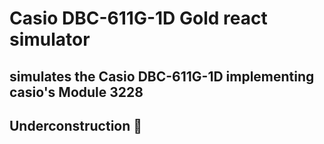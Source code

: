 # Casio DBC-611G-1D Gold react simulator
## simulates the Casio DBC-611G-1D implementing casio's Module 3228
## Underconstruction :hammer: